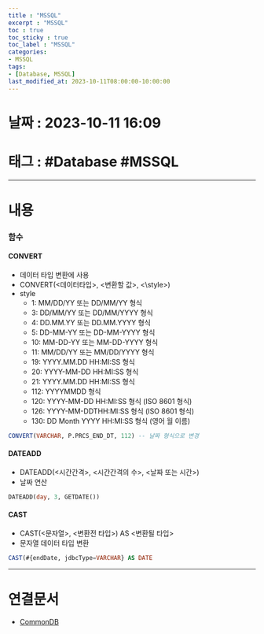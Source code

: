 ```yaml
---
title : "MSSQL"
excerpt : "MSSQL"
toc : true
toc_sticky : true
toc_label : "MSSQL"
categories:
- MSSQL
tags:
- [Database, MSSQL]
last_modified_at: 2023-10-11T08:00:00-10:00:00
---
```


# 날짜 : 2023-10-11 16:09

# 태그 : #Database #MSSQL
---

# 내용

### 함수

#### CONVERT
- 데이터 타입 변환에 사용
- CONVERT(<데이터타입>, <변환할 값>, <\style>)
- style 
	- 1: MM/DD/YY 또는 DD/MM/YY 형식
	- 3: DD/MM/YY 또는 DD/MM/YYYY 형식
	- 4: DD.MM.YY 또는 DD.MM.YYYY 형식
	- 5: DD-MM-YY 또는 DD-MM-YYYY 형식
	- 10: MM-DD-YY 또는 MM-DD-YYYY 형식
	- 11: MM/DD/YY 또는 MM/DD/YYYY 형식
	- 19: YYYY.MM.DD HH:MI:SS 형식
	- 20: YYYY-MM-DD HH:MI:SS 형식
	- 21: YYYY.MM.DD HH:MI:SS 형식
	- 112: YYYYMMDD 형식
	- 120: YYYY-MM-DD HH:MI:SS 형식 (ISO 8601 형식)
	- 126: YYYY-MM-DDTHH:MI:SS 형식 (ISO 8601 형식)
	- 130: DD Month YYYY HH:MI:SS 형식 (영어 월 이름)

```sql
CONVERT(VARCHAR, P.PRCS_END_DT, 112) -- 날짜 형식으로 변경
```

#### DATEADD
- DATEADD(<시간간격>, <시간간격의 수>, <날짜 또는 시간>)
- 날짜 연산

```sql
DATEADD(day, 3, GETDATE())
```

#### CAST
- CAST(<문자열>, <변환전 타입>) AS <변환될 타입>
- 문자열 데이터 타입 변환

```sql
CAST(#{endDate, jdbcType=VARCHAR} AS DATE
```

---

# 연결문서
- [CommonDB](../../database/Database-CommonDB)
